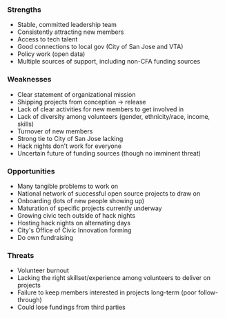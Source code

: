 ### Strengths
+ Stable, committed leadership team
+ Consistently attracting new members
+ Access to tech talent
+ Good connections to local gov (City of San Jose and VTA)
+ Policy work (open data) 
+ Multiple sources of support, including non-CFA funding sources


### Weaknesses
+ Clear statement of organizational mission
+ Shipping projects from conception -> release
+ Lack of clear activities for new members to get involved in 
+ Lack of diversity among volunteers (gender, ethnicity/race, income, skills)
+ Turnover of new members
+ Strong tie to City of San Jose lacking
+ Hack nights don't work for everyone
+ Uncertain future of funding sources (though no imminent threat) 

### Opportunities
+ Many tangible problems to work on
+ National network of successful open source projects to draw on
+ Onboarding (lots of new people showing up)
+ Maturation of specific projects currently underway
+ Growing civic tech outside of hack nights
+ Hosting hack nights on alternating days
+ City's Office of Civic Innovation forming
+ Do own fundraising

### Threats
+ Volunteer burnout 
+ Lacking the right skillset/experience among volunteers to deliver on projects
+ Failure to keep members interested in projects long-term (poor follow-through)
+ Could lose fundings from third parties

